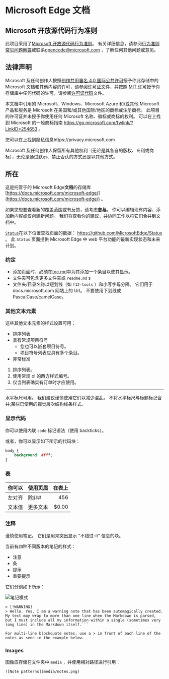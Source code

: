 # Microsoft Edge 文档

## Microsoft 开放源代码行为准则

此项目采用了[Microsoft 开放源代码行为准则](https://opensource.microsoft.com/codeofconduct/)。
有关详细信息，请参阅[行为准则常见问题解答](https://opensource.microsoft.com/codeofconduct/faq/)或联系[opencode@microsoft.com](mailto:opencode@microsoft.com) ，了解任何其他问题或意见。

## 法律声明
Microsoft 及任何创作人按照[创作共用署名 4.0 国际公共许可](https://creativecommons.org/licenses/by/4.0/legalcode)授予你此存储中的 Microsoft 文档和其他内容的许可，请参阅[许可证](LICENSE)文件，并按照 [MIT 许可](https://opensource.org/licenses/MIT)授予你存储库中任何代码的许可，请参阅[许可证代码](LICENSE-CODE)文件。

本文档中引用的 Microsoft、Windows、Microsoft Azure 和/或其他 Microsoft 产品和服务是 Microsoft 在美国和/或其他国际/地区的商标或注册商标。
此项目的许可证并未授予你使用任何 Microsoft 名称、徽标或商标的权利。
可以在上找到 Microsoft 的一般商标指南 https://go.microsoft.com/fwlink/?LinkID=254653 。

您可以在上找到隐私信息https://privacy.microsoft.com

Microsoft 及任何创作人保留所有其他权利（无论是其各自的版权、专利或商标），无论是通过默示、禁止否认的方式还是以其他方式。

## 所在

这是托管于的 Microsoft Edge**文档**的存储库 [https://docs.microsoft.com/microsoft-edge/](https://docs.microsoft.com/microsoft-edge/) 。

如果您想要查看新的覆盖范围或有反馈，请考虑[**参与**](/CONTRIBUTING.md)。  你可以编辑现有内容、添加新内容或仅创建新[问题](https://github.com/MicrosoftDocs/edge-developer/issues)。 我们将查看你的建议，并协同工作以将它们合并到文档中。

[`Status`](https://dev.windows.com/microsoft-edge/platform/status/)在以下位置查找页面的数据： https://github.com/MicrosoftEdge/Status 。 此 `Status` 页面提供 Microsoft Edge 中 web 平台功能的最新实现状态和未来计划。

### 约定

- 添加页面时，必须在[toc.md](microsoft-edge/toc.md)中为其添加一个条目以使其显示。
- 文件夹可包含更多文件夹或 `readme.md` s
- 文件夹/目录名称以短划线（如 `f12-tools` ）和小写字母分隔。 它们用于 docs.microsoft.com 网站上的 Url。 不要使用下划线或 PascalCase/camelCase。

### 其他文本元素

这些其他文本元素的样式设置可用：

* 排序列表
* 具有常规项目符号
   * 您也可以嵌套项目符号。
   * 项目符号列表应具有多个条目。
* 非常标准

1. 排序列表。
2. 使用常规 ol 的西方样式编号。
3. 仅当列表确实有订单时才应使用。

_________________________

水平标尺可用。 我们建议谨慎使用它们以减少混乱。
不将水平标尺与标题标记合并;某些已使用的视觉层次结构线条样式。

### 显示代码

你可以使用内联 `code` 标记语法（使用 backticks）。

或者，你可以显示如下所示的代码块：

```css
body {
    background: #fff;
}
```

### 表

| 你可以     | 使用页眉 | 在表上    |
|-------------|-------------|-------------:|
| 左对齐| 除非#  | 456          |
| 文本值  | 更多文本   | $0.00        |

### 注释

谨慎使用笔记。 它们是用来突出显示 "不错过-it" 信息的块。

当前有四种不同版本的笔记的样式：
- 注意
- 条
- 提示
- 重要提示

它们分别如下所示：

![笔记模式](./media/notes.png)

```
> [!WARNING]
> Hello. Yes. I am a warning note that has been automagically created. My text may wrap to more than one line when the Markdown is parsed, but I must include all my information within a single (sometimes very long line) in the Markdown itself.```

For multi-line blockquote notes, use a > in front of each line of the notes as seen in the example below.

```


### Images

图像应存储在文件夹中 `media` ，并使用相对路径进行引用：

`![Note patterns](media/notes.png)`
